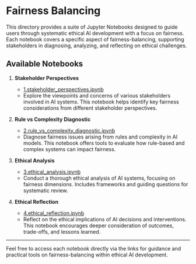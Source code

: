 # Fairness Balancing

This directory provides a suite of Jupyter Notebooks designed to guide users through systematic ethical AI development with a focus on fairness. Each notebook covers a specific aspect of fairness-balancing, supporting stakeholders in diagnosing, analyzing, and reflecting on ethical challenges.

## Available Notebooks

1. **Stakeholder Perspectives**
   - [1.stakeholder_perspectives.ipynb](https://github.com/ethica-framework/main/blob/882e4957750a5514d041aed12787b4a53b5c563d/fairness-balancing/1.stakeholder_perspectives.ipynb)
   - Explore the viewpoints and concerns of various stakeholders involved in AI systems. This notebook helps identify key fairness considerations from different stakeholder perspectives.

2. **Rule vs Complexity Diagnostic**
   - [2.rule_vs_complexity_diagnostic.ipynb](https://github.com/ethica-framework/main/blob/882e4957750a5514d041aed12787b4a53b5c563d/fairness-balancing/2.rule_vs_complexity_diagnostic.ipynb)
   - Diagnose fairness issues arising from rules and complexity in AI models. This notebook offers tools to evaluate how rule-based and complex systems can impact fairness.

3. **Ethical Analysis**
   - [3.ethical_analysis.ipynb](https://github.com/ethica-framework/main/blob/882e4957750a5514d041aed12787b4a53b5c563d/fairness-balancing/3.ethical_analysis.ipynb)
   - Conduct a thorough ethical analysis of AI systems, focusing on fairness dimensions. Includes frameworks and guiding questions for systematic review.

4. **Ethical Reflection**
   - [4.ethical_reflection.ipynb](https://github.com/ethica-framework/main/blob/882e4957750a5514d041aed12787b4a53b5c563d/fairness-balancing/4.ethical_reflection.ipynb)
   - Reflect on the ethical implications of AI decisions and interventions. This notebook encourages deeper consideration of outcomes, trade-offs, and lessons learned.

---

Feel free to access each notebook directly via the links for guidance and practical tools on fairness-balancing within ethical AI development.
